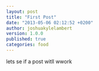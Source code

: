 ```yaml
---
layout: post
title: "First Post"
date: "2013-05-06 02:12:52 +0200"
author: joshuakylelambert
version: 1.0.0
published: true
categories: food
---
```


lets se if a post witll wwork
